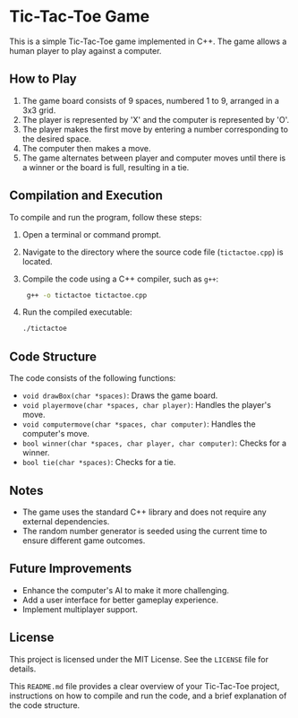 # Tic-Tac-Toe Game

This is a simple Tic-Tac-Toe game implemented in C++. The game allows a human player to play against a computer.

## How to Play

1. The game board consists of 9 spaces, numbered 1 to 9, arranged in a 3x3 grid.
2. The player is represented by 'X' and the computer is represented by 'O'.
3. The player makes the first move by entering a number corresponding to the desired space.
4. The computer then makes a move.
5. The game alternates between player and computer moves until there is a winner or the board is full, resulting in a tie.

## Compilation and Execution

To compile and run the program, follow these steps:

1. Open a terminal or command prompt.
2. Navigate to the directory where the source code file (`tictactoe.cpp`) is located.
3. Compile the code using a C++ compiler, such as `g++`:

   ```bash
    g++ -o tictactoe tictactoe.cpp
   ```
4. Run the compiled executable:

   ```bash
   ./tictactoe 
   ```
## Code Structure

The code consists of the following functions:

- `void drawBox(char *spaces)`: Draws the game board.
- `void playermove(char *spaces, char player)`: Handles the player's move.
- `void computermove(char *spaces, char computer)`: Handles the computer's move.
- `bool winner(char *spaces, char player, char computer)`: Checks for a winner.
- `bool tie(char *spaces)`: Checks for a tie.

## Notes

- The game uses the standard C++ library and does not require any external dependencies.
- The random number generator is seeded using the current time to ensure different game outcomes.

## Future Improvements

- Enhance the computer's AI to make it more challenging.
- Add a user interface for better gameplay experience.
- Implement multiplayer support.

## License

This project is licensed under the MIT License. See the `LICENSE` file for details.

This `README.md` file provides a clear overview of your Tic-Tac-Toe project, instructions on how to compile and run the code, and a brief explanation of the code structure.

